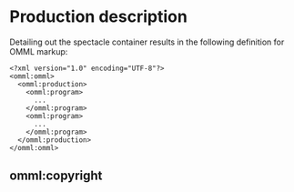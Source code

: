 # Production description

Detailing out the spectacle container results in the following definition for OMML markup:

```
<?xml version="1.0" encoding="UTF-8"?>
<omml:omml>
  <omml:production>
    <omml:program>
      ...
    </omml:program>
    <omml:program>
      ...
    </omml:program>    
  </omml:production>
</omml:omml>
```

## omml:copyright


